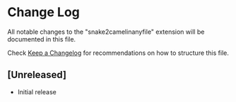 # Change Log

All notable changes to the "snake2camelinanyfile" extension will be documented in this file.

Check [Keep a Changelog](http://keepachangelog.com/) for recommendations on how to structure this file.

## [Unreleased]

- Initial release